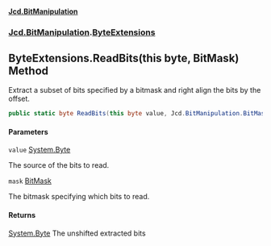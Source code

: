 #### [Jcd.BitManipulation](index.md 'index')
### [Jcd.BitManipulation](Jcd.BitManipulation.md 'Jcd.BitManipulation').[ByteExtensions](Jcd.BitManipulation.ByteExtensions.md 'Jcd.BitManipulation.ByteExtensions')

## ByteExtensions.ReadBits(this byte, BitMask) Method

Extract a subset of bits specified by a bitmask and right align the bits by the offset.

```csharp
public static byte ReadBits(this byte value, Jcd.BitManipulation.BitMask mask);
```
#### Parameters

<a name='Jcd.BitManipulation.ByteExtensions.ReadBits(thisbyte,Jcd.BitManipulation.BitMask).value'></a>

`value` [System.Byte](https://docs.microsoft.com/en-us/dotnet/api/System.Byte 'System.Byte')

The source of the bits to read.

<a name='Jcd.BitManipulation.ByteExtensions.ReadBits(thisbyte,Jcd.BitManipulation.BitMask).mask'></a>

`mask` [BitMask](Jcd.BitManipulation.BitMask.md 'Jcd.BitManipulation.BitMask')

The bitmask specifying which bits to read.

#### Returns
[System.Byte](https://docs.microsoft.com/en-us/dotnet/api/System.Byte 'System.Byte')
The unshifted extracted bits